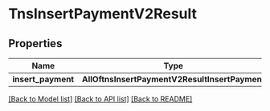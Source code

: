 # TnsInsertPaymentV2Result

## Properties
Name | Type | Description | Notes
------------ | ------------- | ------------- | -------------
**insert_payment** | **AllOftnsInsertPaymentV2ResultInsertPayment** |  | 

[[Back to Model list]](../README.md#documentation-for-models) [[Back to API list]](../README.md#documentation-for-api-endpoints) [[Back to README]](../README.md)

